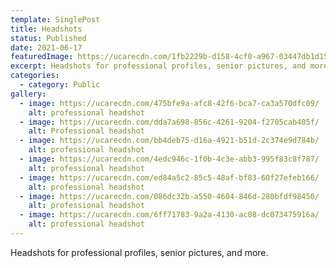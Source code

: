 ```yaml
---
template: SinglePost
title: Headshots
status: Published
date: 2021-06-17
featuredImage: https://ucarecdn.com/1fb2229b-d158-4cf0-a967-03447db1d15a/
excerpt: Headshots for professional profiles, senior pictures, and more.
categories:
  - category: Public
gallery:
  - image: https://ucarecdn.com/475bfe9a-afc8-42f6-bca7-ca3a570dfc09/
    alt: professional headshot
  - image: https://ucarecdn.com/dda7a698-856c-4261-9204-f2705cab405f/
    alt: Professional headshot
  - image: https://ucarecdn.com/bb4deb75-d16a-4921-b51d-2c374e9d784b/
    alt: professional headshot
  - image: https://ucarecdn.com/4edc946c-1f0b-4c3e-abb3-995f83c8f787/
    alt: professional headshot
  - image: https://ucarecdn.com/ed84a5c2-85c5-48af-bf83-60f27efeb166/
    alt: professional headshot
  - image: https://ucarecdn.com/086dc32b-a550-4604-846d-280bfdf98450/
    alt: professional headshot
  - image: https://ucarecdn.com/6ff71783-9a2a-4130-ac08-dc073475916a/
    alt: professional headshot
---
```

Headshots for professional profiles, senior pictures, and more.